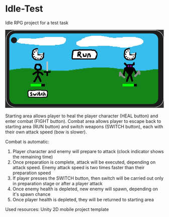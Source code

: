 # Idle-Test
Idle RPG project for a test task

![Model](screenshot.jpg)

Starting area allows player to heal the player character (HEAL button) and enter combat (FIGHT button).
Combat area allows player to escape back to starting area (RUN button) and switch weapons (SWITCH button), each with their own attack speed (bow is slower).

Combat is automatic:
1) Player character and enemy will prepare to attack (clock indicator shows the remaining time)
2) Once preparation is complete, attack will be executed, depending on attack speed. Enemy attack speed is two times faster than their preparation speed
3) If player presses the SWITCH button, then switch will be carried out only in preparation stage or after a player attack
4) Once enemy health is depleted, new enemy will spawn, depending on it's spawn chance
5) Once player health is depleted, they will be returned to starting area

Used resources:
Unity 2D mobile project template
